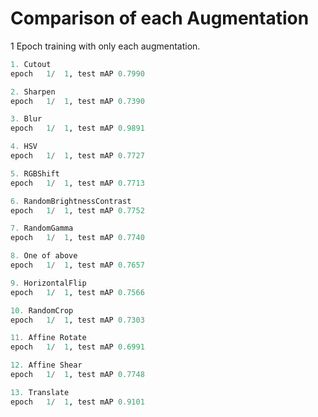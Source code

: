 # Comparison of each Augmentation

1 Epoch training with only each augmentation.

```python
1. Cutout
epoch   1/  1, test mAP 0.7990
```

```python
2. Sharpen
epoch   1/  1, test mAP 0.7390
```

```python
3. Blur
epoch   1/  1, test mAP 0.9891
```

```python
4. HSV
epoch   1/  1, test mAP 0.7727
```

```python
5. RGBShift
epoch   1/  1, test mAP 0.7713
```

```python
6. RandomBrightnessContrast
epoch   1/  1, test mAP 0.7752
```

```python
7. RandomGamma
epoch   1/  1, test mAP 0.7740
```

```python
8. One of above
epoch   1/  1, test mAP 0.7657
```

```python
9. HorizontalFlip
epoch   1/  1, test mAP 0.7566
```

```python
10. RandomCrop
epoch   1/  1, test mAP 0.7303
```

```python
11. Affine Rotate
epoch   1/  1, test mAP 0.6991
```

```python
12. Affine Shear
epoch   1/  1, test mAP 0.7748
```

```python
13. Translate
epoch   1/  1, test mAP 0.9101
```
